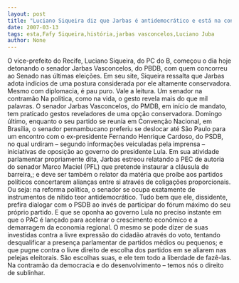 ```yaml
---
layout: post
title: "Luciano Siqueira diz que Jarbas é antidemocrático e está na contramão da história"
date: 2007-03-13
tags: esta,Fafy Siqueira,história,jarbas vasconcelos,Luciano Juba
author: None
---
```

O vice-prefeito do Recife, Luciano Siqueira, do PC do B, começou o dia hoje detonando o senador Jarbas Vasconcelos, do PBDB, com quem concorreu ao Senado nas últimas eleições. Em seu site, Siqueira ressalta que Jarbas adota indícios de uma postura considerada por ele altamente conservadora. Mesmo com diplomacia, é pau puro. Vale a leitura.
Um senador na contramão
Na política, como na vida, o gesto revela mais do que mil palavras. 
O senador Jarbas Vasconcelos, do PMDB, em início de mandato, tem praticado gestos reveladores de uma opção conservadora.
Domingo último, enquanto o seu partido se reunia em Convenção Nacional, em Brasília, o senador pernambucano preferiu se deslocar até São Paulo para um encontro com o ex-presidente Fernando Henrique Cardoso, do PSDB, no qual urdiram – segundo informações veiculadas pela imprensa – iniciativas de oposição ao governo do presidente Lula. 
Em sua atividade parlamentar propriamente dita, Jarbas estreou relatando a PEC de autoria do senador Marco Maciel (PFL) que pretende instaurar a cláusula de barreira,; e deve ser também o relator da matéria que proíbe aos partidos políticos concertarem alianças entre si através de coligações proporcionais. 
Ou seja: na reforma política, o senador se ocupa exatamente de instrumentos de nítido teor antidemocrático.
Tudo bem que ele, dissidente, prefira dialogar com o PSDB ao invés de participar do fórum máximo do seu próprio partido. 
E que se oponha ao governo Lula no preciso instante em que o PAC é lançado para acelerar o crescimento econômico e a demarragem da economia regional.
O mesmo se pode dizer de suas investidas contra a livre expressão do cidadão através do voto, tentando desqualificar a presença parlamentar de partidos médios ou pequenos; e que pugne contra o livre direito de escolha dos partidos em se aliarem nas pelejas eleitorais.
São escolhas suas, e ele tem todo a liberdade de fazê-las. Na contramão da democracia e do desenvolvimento – temos nós o direito de sublinhar. 